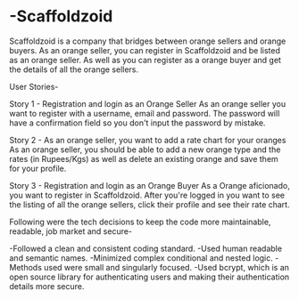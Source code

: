 # -Scaffoldzoid

Scaffoldzoid is a company that bridges between orange sellers and orange buyers. As an orange seller, you can register in Scaffoldzoid and be listed as an orange seller. As well as you can register as a orange buyer and get the details of all the orange sellers.

User Stories-

Story 1 - Registration and login as an Orange Seller
As an orange seller you want to register with a username, email and password. The password will have a confirmation field so you don't input the password by mistake.

Story 2 - As an orange seller, you want to add a rate chart for your oranges
As an orange seller, you should be able to add a new orange type and the rates (in Rupees/Kgs) as well as delete an existing orange
and save them for your profile.

Story 3 - Registration and login as an Orange Buyer
As a Orange aficionado, you want to register in Scaffoldzoid. After you're logged in you want to see the listing of all the orange sellers, click their profile and see their rate chart.

Following were the tech decisions to keep the code more maintainable, readable, job market and secure-

-Followed a clean and consistent coding standard.
-Used human readable and semantic names.
-Minimized complex conditional and nested logic.
-Methods used were small and singularly focused.
-Used bcrypt, which is an open source library for authenticating users and making their authentication details more secure.
